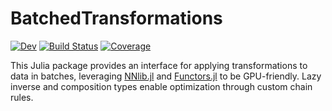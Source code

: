 # BatchedTransformations

[![Dev](https://img.shields.io/badge/docs-dev-blue.svg)](https://murrellgroup.github.io/BatchedTransformations.jl/dev/)
[![Build Status](https://github.com/MurrellGroup/BatchedTransformations.jl/actions/workflows/CI.yml/badge.svg?branch=main)](https://github.com/MurrellGroup/BatchedTransformations.jl/actions/workflows/CI.yml?query=branch%3Amain)
[![Coverage](https://codecov.io/gh/MurrellGroup/BatchedTransformations.jl/branch/main/graph/badge.svg)](https://codecov.io/gh/MurrellGroup/BatchedTransformations.jl)

This Julia package provides an interface for applying transformations to data in batches, leveraging [NNlib.jl](https://github.com/FluxML/NNlib.jl) and [Functors.jl](https://github.com/FluxML/Functors.jl) to be GPU-friendly. Lazy inverse and composition types enable optimization through custom chain rules.